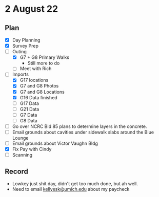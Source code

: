 # 2 August 22
## Plan
- [x] Day Planning
- [x] Survey Prep
- [ ] Outing
	- [x] G7 + G8 Primary Walks
		- Still more to do
	- [ ] Meet with Rich
- [ ] Imports
	- [x] G17 locations
	- [x] G7 and G8 Photos
	- [x] G7 and G8 Locations
	- [x] G16 Data finished
	- [ ] G17 Data 
	- [ ] G21 Data
	- [ ] G7 Data
	- [ ] G8 Data
- [ ] Go over NCRC Bld 85 plans to determine layers in the concrete. 
- [ ] Email grounds about cavities under sidewalk slabs around the Blue Lounge
- [ ] Email grounds about Victor Vaughn Bldg
- [x] Fix Pay with Cindy
- [ ] Scanning
## Record
- Lowkey just shit day, didn't get too much done, but ah well.
- Need to email kellyesk@umich.edu about my paycheck
